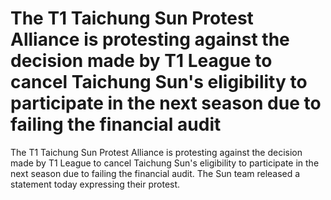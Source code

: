 # The T1 Taichung Sun Protest Alliance is protesting against the decision made by T1 League to cancel Taichung Sun's eligibility to participate in the next season due to failing the financial audit 
 The T1 Taichung Sun Protest Alliance is protesting against the decision made by T1 League to cancel Taichung Sun's eligibility to participate in the next season due to failing the financial audit. The Sun team released a statement today expressing their protest.